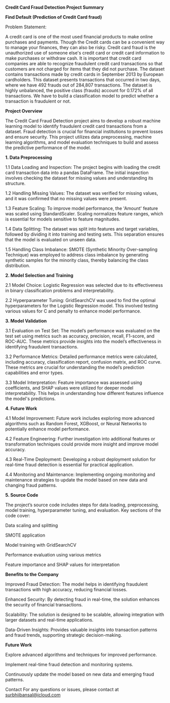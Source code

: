 **Credit Card Fraud Detection Project Summary**

**Find Default (Prediction of Credit Card fraud)**

Problem Statement:

A credit card is one of the most used financial products to make online purchases and payments. Though the Credit cards can be a convenient way to manage your finances, they can also be risky. Credit card fraud is the unauthorized use of someone else's credit card or credit card information to make purchases or withdraw cash.
It is important that credit card companies are able to recognize fraudulent credit card transactions so that customers are not charged for items that they did not purchase. 
The dataset contains transactions made by credit cards in September 2013 by European cardholders. This dataset presents transactions that occurred in two days, where we have 492 frauds out of 284,807 transactions. The dataset is highly unbalanced, the positive class (frauds) account for 0.172% of all transactions.
We have to build a classification model to predict whether a transaction is fraudulent or not.


**Project Overview**

The Credit Card Fraud Detection project aims to develop a robust machine learning model to identify fraudulent credit card transactions from a dataset. Fraud detection is crucial for financial institutions to prevent losses and ensure security. This project utilizes data preprocessing, machine learning algorithms, and model evaluation techniques to build and assess the predictive performance of the model.

**1. Data Preprocessing**
   
1.1 Data Loading and Inspection: 
The project begins with loading the credit card transaction data into a pandas DataFrame. The initial inspection involves checking the dataset for missing values and understanding its structure.

1.2 Handling Missing Values:
The dataset was verified for missing values, and it was confirmed that no missing values were present.

1.3 Feature Scaling: 
To improve model performance, the 'Amount' feature was scaled using StandardScaler. Scaling normalizes feature ranges, which is essential for models sensitive to feature magnitudes.

1.4 Data Splitting: 
The dataset was split into features and target variables, followed by dividing it into training and testing sets. This separation ensures that the model is evaluated on unseen data.

1.5 Handling Class Imbalance: 
SMOTE (Synthetic Minority Over-sampling Technique) was employed to address class imbalance by generating synthetic samples for the minority class, thereby balancing the class distribution.

**2. Model Selection and Training**
   
2.1 Model Choice: 
Logistic Regression was selected due to its effectiveness in binary classification problems and interpretability.

2.2 Hyperparameter Tuning: 
GridSearchCV was used to find the optimal hyperparameters for the Logistic Regression model. This involved testing various values for C and penalty to enhance model performance.

**3. Model Validation**
   
3.1 Evaluation on Test Set: 
The model’s performance was evaluated on the test set using metrics such as accuracy, precision, recall, F1-score, and ROC-AUC. These metrics provide insights into the model’s effectiveness in identifying fraudulent transactions.

3.2 Performance Metrics: 
Detailed performance metrics were calculated, including accuracy, classification report, confusion matrix, and ROC curve. These metrics are crucial for understanding the model’s prediction capabilities and error types.

3.3 Model Interpretation: 
Feature importance was assessed using coefficients, and SHAP values were utilized for deeper model interpretability. This helps in understanding how different features influence the model's predictions.

**4. Future Work**

4.1 Model Improvement: 
Future work includes exploring more advanced algorithms such as Random Forest, XGBoost, or Neural Networks to potentially enhance model performance.

4.2 Feature Engineering: 
Further investigation into additional features or transformation techniques could provide more insight and improve model accuracy.

4.3 Real-Time Deployment: 
Developing a robust deployment solution for real-time fraud detection is essential for practical application.

4.4 Monitoring and Maintenance: 
Implementing ongoing monitoring and maintenance strategies to update the model based on new data and changing fraud patterns.

**5. Source Code**

The project’s source code includes steps for data loading, preprocessing, model training, hyperparameter tuning, and evaluation. Key sections of the code cover:

Data scaling and splitting

SMOTE application

Model training with GridSearchCV

Performance evaluation using various metrics

Feature importance and SHAP values for interpretation



**Benefits to the Company**

Improved Fraud Detection: The model helps in identifying fraudulent transactions with high accuracy, reducing financial losses.

Enhanced Security: By detecting fraud in real-time, the solution enhances the security of financial transactions.

Scalability: The solution is designed to be scalable, allowing integration with larger datasets and real-time applications.

Data-Driven Insights: Provides valuable insights into transaction patterns and fraud trends, supporting strategic decision-making.


**Future Work**

Explore advanced algorithms and techniques for improved performance.

Implement real-time fraud detection and monitoring systems.

Continuously update the model based on new data and emerging fraud patterns.



Contact
For any questions or issues, please contact at surbhiibansal@icloud.com
